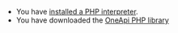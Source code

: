 * You have [installed a PHP interpreter](http://php.net/manual/en/install.php).
* You have downloaded the [OneApi PHP library](https://github.com/parseco/oneapi-php/tree/master/oneapi)
